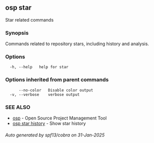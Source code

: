 ## osp star

Star related commands

### Synopsis

Commands related to repository stars, including history and analysis.

### Options

```
  -h, --help   help for star
```

### Options inherited from parent commands

```
      --no-color   Disable color output
  -v, --verbose    verbose output
```

### SEE ALSO

* [osp](osp.md)	 - Open Source Project Management Tool
* [osp star history](osp_star_history.md)	 - Show star history

###### Auto generated by spf13/cobra on 31-Jan-2025
